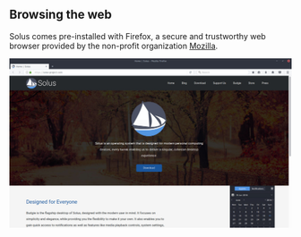 ## Browsing the web

Solus comes pre-installed with Firefox, a secure and trustworthy web browser provided by the non-profit organization [Mozilla](https://www.mozilla.org/en-US/).

![Firefox image](images/firefox.jpg)